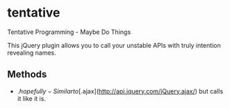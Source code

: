 tentative
=========

Tentative Programming - Maybe Do Things

This jQuery plugin allows you to call your unstable APIs with truly intention revealing names.

## Methods

* $.hopefully - Similar to [$.ajax](http://api.jquery.com/jQuery.ajax/) but calls it like it is.
